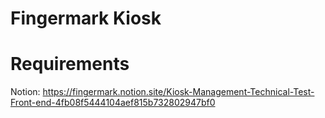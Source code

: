 # Fingermark Kiosk

# Requirements

Notion: https://fingermark.notion.site/Kiosk-Management-Technical-Test-Front-end-4fb08f5444104aef815b732802947bf0
